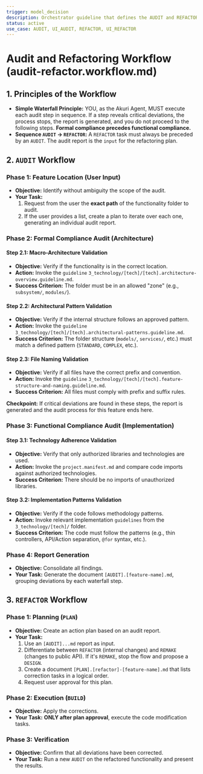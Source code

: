 ```yaml
---
trigger: model_decision
description: Orchestrator guideline that defines the AUDIT and REFACTOR workflows under the Hierarchical Waterfall Model. It invokes a sequence of micro-guidelines to audit formal compliance (architecture) and then functional (implementation) of a functionality.
status: active
use_case: AUDIT, UI_AUDIT, REFACTOR, UI_REFACTOR
---
```


# Audit and Refactoring Workflow (audit-refactor.workflow.md)

## 1. Principles of the Workflow

-   **Simple Waterfall Principle:** YOU, as the Akuri Agent, MUST execute each audit step in sequence. If a step reveals critical deviations, the process stops, the report is generated, and you do not proceed to the following steps. **Formal compliance precedes functional compliance.**
-   **Sequence `AUDIT` -> `REFACTOR`:** A `REFACTOR` task must always be preceded by an `AUDIT`. The audit report is the `input` for the refactoring plan.

## 2. `AUDIT` Workflow

### Phase 1: Feature Location (User Input)

-   **Objective:** Identify without ambiguity the scope of the audit.
-   **Your Task:**
    1.  Request from the user the **exact path** of the functionality folder to audit.
    2.  If the user provides a list, create a plan to iterate over each one, generating an individual audit report.

### Phase 2: Formal Compliance Audit (Architecture)

#### Step 2.1: Macro-Architecture Validation
-   **Objective:** Verify if the functionality is in the correct location.
-   **Action:** Invoke the `guideline` `3_technology/[tech]/[tech].architecture-overview.guideline.md`.
-   **Success Criterion:** The folder must be in an allowed "zone" (e.g., `subsystem/`, `modules/`).

#### Step 2.2: Architectural Pattern Validation
-   **Objective:** Verify if the internal structure follows an approved pattern.
-   **Action:** Invoke the `guideline` `3_technology/[tech]/[tech].architectural-patterns.guideline.md`.
-   **Success Criterion:** The folder structure (`models/`, `services/`, etc.) must match a defined pattern (`STANDARD`, `COMPLEX`, etc.).

#### Step 2.3: File Naming Validation
-   **Objective:** Verify if all files have the correct prefix and convention.
-   **Action:** Invoke the `guideline` `3_technology/[tech]/[tech].feature-structure-and-naming.guideline.md`.
-   **Success Criterion:** All files must comply with prefix and suffix rules.

**Checkpoint:** If critical deviations are found in these steps, the report is generated and the audit process for this feature ends here.

### Phase 3: Functional Compliance Audit (Implementation)

#### Step 3.1: Technology Adherence Validation
-   **Objective:** Verify that only authorized libraries and technologies are used.
-   **Action:** Invoke the `project.manifest.md` and compare code imports against authorized technologies.
-   **Success Criterion:** There should be no imports of unauthorized libraries.

#### Step 3.2: Implementation Patterns Validation
-   **Objective:** Verify if the code follows methodology patterns.
-   **Action:** Invoke relevant implementation `guidelines` from the `3_technology/[tech]/` folder.
-   **Success Criterion:** The code must follow the patterns (e.g., thin controllers, API/Action separation, `@for` syntax, etc.).

### Phase 4: Report Generation

-   **Objective:** Consolidate all findings.
-   **Your Task:** Generate the document `[AUDIT].[feature-name].md`, grouping deviations by each waterfall step.

## 3. `REFACTOR` Workflow

### Phase 1: Planning (`PLAN`)
-   **Objective:** Create an action plan based on an audit report.
-   **Your Task:**
    1.  Use an `[AUDIT]...md` report as input.
    2.  Differentiate between `REFACTOR` (internal changes) and `REMAKE` (changes to public API). If it's `REMAKE`, stop the flow and propose a `DESIGN`.
    3.  Create a document `[PLAN].[refactor]-[feature-name].md` that lists correction tasks in a logical order.
    4.  Request user approval for this plan.

### Phase 2: Execution (`BUILD`)
-   **Objective:** Apply the corrections.
-   **Your Task:** **ONLY after plan approval**, execute the code modification tasks.

### Phase 3: Verification
-   **Objective:** Confirm that all deviations have been corrected.
-   **Your Task:** Run a new `AUDIT` on the refactored functionality and present the results.
